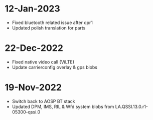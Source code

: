 # 12-Jan-2023
- Fixed bluetooth related issue after qpr1
- Updated polish translation for parts

# 22-Dec-2022
- Fixed native video call (ViLTE)
- Update carrierconfig overlay & gps blobs

# 19-Nov-2022
- Switch back to AOSP BT stack
- Updated DPM, IMS, RIL & Wfd system blobs from LA.QSSI.13.0.r1-05300-qssi.0
